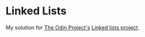 # Linked Lists

My solution for [The Odin Project's](https://www.theodinproject.com/) [Linked lists project](https://www.theodinproject.com/courses/ruby-programming/lessons/linked-lists).
